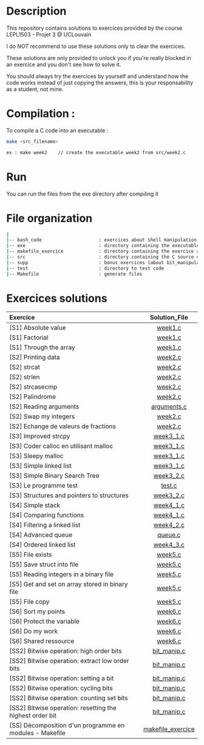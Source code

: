 # Description

This repository contains solutions to exercices provided by the course LEPL1503 - Projet 3 @ UCLouvain

I do *NOT* recommend to use these solutions only to clear the exercices.

These solutions are only provided to unlock you if you're really blocked in an exercice and you don't see how to solve it.

You should always try the exercices by yourself and understand how the code works instead of just copying the answers, this is your responsability as a student, not mine.

# Compilation : 

To compile a C code into an executable :

``` bash
make <src_filename>

ex : make week2    // create the executable week2 from src/week2.c
```

# Run 

 You can run the files from the exe directory after compiling it
 
# File organization

```bash
|
|-- bash_code                     : exercices about shell manipulation
|-- exe                           : directory containing the executables files
|-- makefile_exercice             : directory containing the exercice about modules in C
|-- src                           : directory containing the C source code
|-- supp                          : bonus exercices (about bit_manipulation)
|-- test                          : directory to test code
|-- Makefile                      : generate files
```

# Exercices solutions

<div style="margin-left: auto;
            margin-right: auto;">

|Exercice   | Solution_File|
|:---------|:---------:|
|[S1] Absolute value|[week1.c](https://github.com/Aperence/projet_3_exo/blob/master/src/week1.c)
|[S1] Factorial|[week1.c](https://github.com/Aperence/projet_3_exo/blob/master/src/week1.c)
|[S1] Through the array|[week1.c](https://github.com/Aperence/projet_3_exo/blob/master/src/week1.c)
|[S2] Printing data|[week2.c](https://github.com/Aperence/projet_3_exo/blob/master/src/week2.c)
|[S2] strcat|[week2.c](https://github.com/Aperence/projet_3_exo/blob/master/src/week2.c)
|[S2] strlen|[week2.c](https://github.com/Aperence/projet_3_exo/blob/master/src/week2.c)
|[S2] strcasecmp|[week2.c](https://github.com/Aperence/projet_3_exo/blob/master/src/week2.c)
|[S2] Palindrome|[week2.c](https://github.com/Aperence/projet_3_exo/blob/master/src/week2.c)
|[S2] Reading arguments|[arguments.c](https://github.com/Aperence/projet_3_exo/blob/master/src/arguments.c)
|[S2] Swap my integers|[week2.c](https://github.com/Aperence/projet_3_exo/blob/master/src/week2.c)
|[S2] Echange de valeurs de fractions|[week2.c](https://github.com/Aperence/projet_3_exo/blob/master/src/week2.c)
|[S3] Improved strcpy|[week3_1.c](https://github.com/Aperence/projet_3_exo/blob/master/src/week3_1.c)
|[S3] Coder calloc en utilisant malloc|[week3_1.c](https://github.com/Aperence/projet_3_exo/blob/master/src/week3_1.c)
|[S3] Sleepy malloc|[week3_1.c](https://github.com/Aperence/projet_3_exo/blob/master/src/week3_1.c)
|[S3] Simple linked list|[week3_1.c](https://github.com/Aperence/projet_3_exo/blob/master/src/week3_1.c)
|[S3] Simple Binary Search Tree|[week3_2.c](https://github.com/Aperence/projet_3_exo/blob/master/src/week3_2.c)
|[S3] Le programme test|[test.c](https://github.com/Aperence/projet_3_exo/blob/master/src/test.c)
|[S3] Structures and pointers to structures|[week3_2.c](https://github.com/Aperence/projet_3_exo/blob/master/src/week3_2.c)
|[S4] Simple stack|[week4_1.c](https://github.com/Aperence/projet_3_exo/blob/master/src/week4_1.c)
|[S4] Comparing functions|[week4_1.c](https://github.com/Aperence/projet_3_exo/blob/master/src/week4_1.c)
|[S4] Filtering a linked list|[week4_2.c](https://github.com/Aperence/projet_3_exo/blob/master/src/week4_2.c)
|[S4] Advanced queue|[queue.c](https://github.com/Aperence/projet_3_exo/blob/master/src/queue.c)
|[S4] Ordered linked list|[week4_3.c](https://github.com/Aperence/projet_3_exo/blob/master/src/week4_3.c)
|[S5] File exists|[week5.c](https://github.com/Aperence/projet_3_exo/blob/master/src/week5.c)
|[S5] Save struct into file|[week5.c](https://github.com/Aperence/projet_3_exo/blob/master/src/week5.c)
|[S5] Reading integers in a binary file|[week5.c](https://github.com/Aperence/projet_3_exo/blob/master/src/week5.c)
|[S5] Get and set on array stored in binary file|[week5.c](https://github.com/Aperence/projet_3_exo/blob/master/src/week5.c)
|[S5] File copy|[week5.c](https://github.com/Aperence/projet_3_exo/blob/master/src/week5.c)
|[S6] Sort my points|[week6.c](https://github.com/Aperence/projet_3_exo/blob/master/src/week6.c)
|[S6] Protect the variable|[week6.c](https://github.com/Aperence/projet_3_exo/blob/master/src/week6.c)
|[S6] Do my work|[week6.c](https://github.com/Aperence/projet_3_exo/blob/master/src/week6.c)
|[S6] Shared ressource|[week6.c](https://github.com/Aperence/projet_3_exo/blob/master/src/week6.c)
|[SS2] Bitwise operation: high order bits|[bit_manip.c](https://github.com/Aperence/projet_3_exo/blob/master/supp/bit_manip.c)
|[SS2] Bitwise operation: extract low order bits|[bit_manip.c](https://github.com/Aperence/projet_3_exo/blob/master/supp/bit_manip.c)
|[SS2] Bitwise operation: setting a bit|[bit_manip.c](https://github.com/Aperence/projet_3_exo/blob/master/supp/bit_manip.c)
|[SS2] Bitwise operation: cycling bits|[bit_manip.c](https://github.com/Aperence/projet_3_exo/blob/master/supp/bit_manip.c)
|[SS2] Bitwise operation: counting set bits|[bit_manip.c](https://github.com/Aperence/projet_3_exo/blob/master/supp/bit_manip.c)
|[SS2] Bitwise operation: resetting the highest order bit|[bit_manip.c](https://github.com/Aperence/projet_3_exo/blob/master/supp/bit_manip.c)
|[SS] Décomposition d'un programme en modules - Makefile|[makefile_exercice](https://github.com/Aperence/projet_3_exo/tree/master/makefile_exercice)

 </div>
